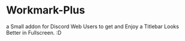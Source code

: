 # Workmark-Plus
a Small addon for Discord Web Users to get and Enjoy a Titlebar Looks Better in Fullscreen. :D
